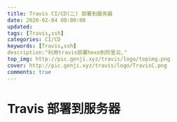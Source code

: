 ```yaml
---
title: Travis CI/CD(二) 部署到服务器
date: 2020-02-04 00:00:00
updated:
tags: [Travis,ssh]
categories: CI/CD
keywords: [Travis,ssh]
description:"利用travis部署hexo到阿里云,"
top_img: http://pic.genji.xyz/travis/logo/topimg.png
cover: http://pic.genji.xyz/travis/logo/TravisC.png
comments: true
---
```


# Travis 部署到服务器 


